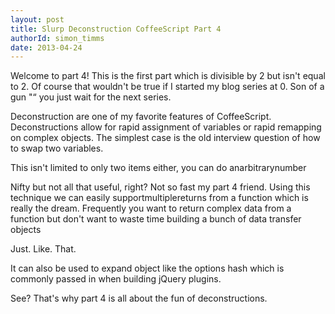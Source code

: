 ```yaml
---
layout: post
title: Slurp Deconstruction CoffeeScript Part 4
authorId: simon_timms
date: 2013-04-24
---
```


Welcome to part 4! This is the first part which is divisible by 2 but isn't equal to 2. Of course that wouldn't be true if I started my blog series at 0. Son of a gun "“ you just wait for the next series.

Deconstruction are one of my favorite features of CoffeeScript. Deconstructions allow for rapid assignment of variables or rapid remapping on complex objects. The simplest case is the old interview question of how to swap two variables.

<script src='https://gist.github.com/stimms/5449166.js'></script>

This isn't limited to only two items either, you can do anarbitrarynumber

<script src='https://gist.github.com/stimms/5449169.js'></script>

Nifty but not all that useful, right? Not so fast my part 4 friend. Using this technique we can easily supportmultiplereturns from a function which is really the dream. Frequently you want to return complex data from a function but don't want to waste time building a bunch of data transfer objects

<script src='https://gist.github.com/stimms/5449214.js'></script>

Just. Like. That.

It can also be used to expand object like the options hash which is commonly passed in when building jQuery plugins.

<script src='https://gist.github.com/stimms/5449236.js'></script>

See? That's why part 4 is all about the fun of deconstructions.



